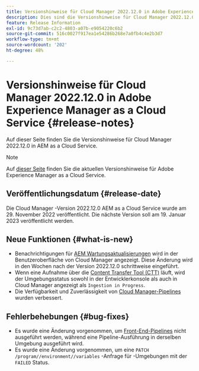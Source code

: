 ```yaml
---
title: Versionshinweise für Cloud Manager 2022.12.0 in Adobe Experience Manager as a Cloud Service
description: Dies sind die Versionshinweise für Cloud Manager 2022.12.0 in AEM as a Cloud Service.
feature: Release Information
exl-id: 9c73d7ab-c2c2-4803-a07b-e9054220c6b2
source-git-commit: 516c0027f917ea1e54286b268e7a0fb4c4e2b3d7
workflow-type: tm+mt
source-wordcount: '202'
ht-degree: 48%

---
```



# Versionshinweise für Cloud Manager 2022.12.0 in Adobe Experience Manager as a Cloud Service {#release-notes}

Auf dieser Seite finden Sie die Versionshinweise für Cloud Manager 2022.12.0 in AEM as a Cloud Service.

>[!NOTE]
>
>Auf [dieser Seite](/help/release-notes/release-notes-cloud/release-notes-current.md) finden Sie die aktuellen Versionshinweise für Adobe Experience Manager as a Cloud Service.

## Veröffentlichungsdatum {#release-date}

Die Cloud Manager -Version 2022.12.0 AEM as a Cloud Service wurde am 29. November 2022 veröffentlicht. Die nächste Version soll am 19. Januar 2023 veröffentlicht werden.

## Neue Funktionen {#what-is-new}

* Benachrichtigungen für [AEM Wartungsaktualisierungen](/help/overview/what-is-new-and-different.md#aem-updates) wird in der Benutzeroberfläche von Cloud Manager angezeigt. Diese Änderung wird in den Wochen nach der Version 2022.12.0 schrittweise eingeführt.
* Wenn eine Aufnahme über die [Content Transfer Tool (CTT)](/help/journey-migration/content-transfer-tool/using-content-transfer-tool/overview-content-transfer-tool.md) läuft, wird der Umgebungsstatus sowohl in der Entwicklerkonsole als auch in Cloud Manager angezeigt als `Ingestion in Progress`.
* Die Verfügbarkeit und Zuverlässigkeit von [Cloud Manager-Pipelines](/help/implementing/cloud-manager/configuring-pipelines/introduction-ci-cd-pipelines.md) wurden verbessert.

## Fehlerbehebungen {#bug-fixes}

* Es wurde eine Änderung vorgenommen, um [Front-End-Pipelines](/help/implementing/cloud-manager/configuring-pipelines/introduction-ci-cd-pipelines.md#front-end) nicht ausgeführt werden, während eine Pipeline-Ausführung in derselben Umgebung ausgeführt wird.
* Es wurde eine Änderung vorgenommen, um eine `PATCH /program//environment//variables` -Anfrage für -Umgebungen mit der `FAILED` Status.
